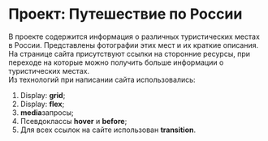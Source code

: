 # Проект: Путешествие по России
В проекте содержится информация о различных туристических местах в России. Представлены  фотографии этих мест и их краткие описания.  
На странице сайта присутствуют ссылки на сторонние ресурсы, при переходе на которые можно получить больше информации о туристических местах.  
Из технологий при написании сайта использовались:  
1. Display: **grid**;
2. Display: **flex**;
3. **media**запросы;
4. Псевдоклассы **hover** и **before**;
5. Для всех ссылок на сайте использован **transition**.  
